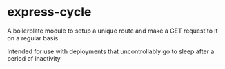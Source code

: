# express-cycle

A boilerplate module to setup a unique route and make a GET request to it on a regular basis

Intended for use with deployments that uncontrollably go to sleep after a period of inactivity
